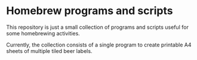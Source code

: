 # Homebrew programs and scripts

This repository is just a small collection of programs and scripts useful for
some homebrewing activities.

Currently, the collection consists of a single program to create printable A4
sheets of multiple tiled beer labels.
